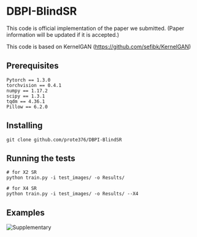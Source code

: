 # DBPI-BlindSR
This code is official implementation of the paper we submitted. (Paper information will be updated if it is accepted.)

This code is based on KernelGAN (https://github.com/sefibk/KernelGAN)

## Prerequisites
```
Pytorch == 1.3.0
torchvision == 0.4.1
numpy == 1.17.2
scipy == 1.3.1
tqdm == 4.36.1
Pillow == 6.2.0
```

## Installing
```
git clone github.com/prote376/DBPI-BlindSR
```

## Running the tests
```
# for X2 SR
python train.py -i test_images/ -o Results/

# for X4 SR
python train.py -i test_images/ -o Results/ --X4
```

## Examples
![Supplementary](https://user-images.githubusercontent.com/10805291/79537176-b0677a80-80bc-11ea-89cc-cad166e04eaa.jpg)
